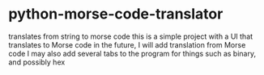 # python-morse-code-translator
translates from string to morse code
this is a simple project with a UI that translates to Morse code
in the future, I will add translation from Morse code
I may also add several tabs to the program for things such as binary, and possibly hex
